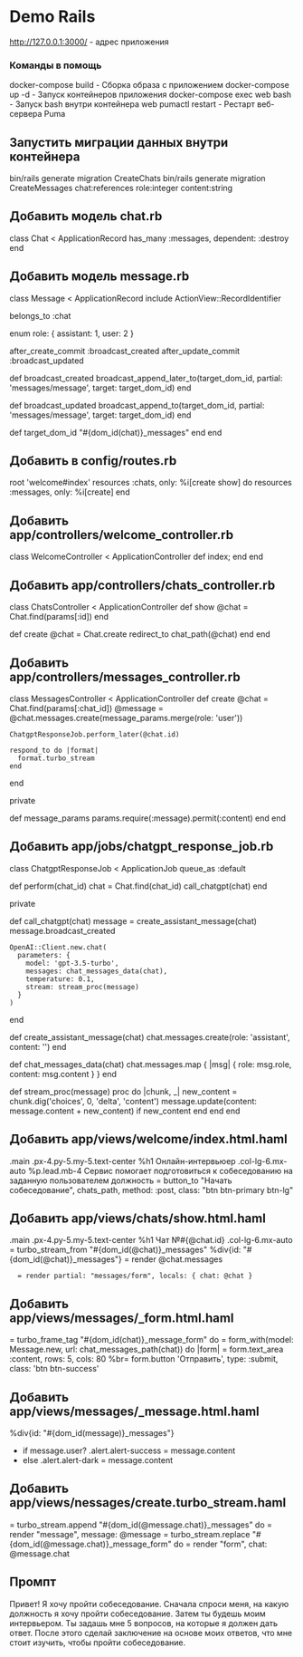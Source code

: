 # Demo Rails

http://127.0.0.1:3000/ - адрес приложения

### Команды в помощь
docker-compose build - Сборка образа с приложением
docker-compose up -d - Запуск контейнеров приложения
docker-compose exec web bash - Запуск bash внутри контейнера web
pumactl restart - Рестарт веб-сервера Puma

## Запустить миграции данных внутри контейнера
bin/rails generate migration CreateChats
bin/rails generate migration CreateMessages chat:references role:integer content:string

## Добавить модель chat.rb
class Chat < ApplicationRecord
  has_many :messages, dependent: :destroy
end

## Добавить модель message.rb
class Message < ApplicationRecord
  include ActionView::RecordIdentifier

  belongs_to :chat

  enum role: { assistant: 1, user: 2 }

  after_create_commit :broadcast_created
  after_update_commit :broadcast_updated

  def broadcast_created
    broadcast_append_later_to(target_dom_id, partial: 'messages/message', target: target_dom_id)
  end

  def broadcast_updated
    broadcast_append_to(target_dom_id, partial: 'messages/message', target: target_dom_id)
  end

  def target_dom_id
    "#{dom_id(chat)}_messages"
  end
end

## Добавить в config/routes.rb
root 'welcome#index'
resources :chats, only: %i[create show] do
  resources :messages, only: %i[create]
end

## Добавить app/controllers/welcome_controller.rb
class WelcomeController < ApplicationController
  def index; end
end

## Добавить app/controllers/chats_controller.rb
class ChatsController < ApplicationController
  def show
    @chat = Chat.find(params[:id])
  end

  def create
    @chat = Chat.create
    redirect_to chat_path(@chat)
  end
end

## Добавить app/controllers/messages_controller.rb
class MessagesController < ApplicationController
  def create
    @chat = Chat.find(params[:chat_id])
    @message = @chat.messages.create(message_params.merge(role: 'user'))

    ChatgptResponseJob.perform_later(@chat.id)

    respond_to do |format|
      format.turbo_stream
    end
  end

  private

  def message_params
    params.require(:message).permit(:content)
  end
end

## Добавить app/jobs/chatgpt_response_job.rb
class ChatgptResponseJob < ApplicationJob
  queue_as :default

  def perform(chat_id)
    chat = Chat.find(chat_id)
    call_chatgpt(chat)
  end

  private

  def call_chatgpt(chat)
    message = create_assistant_message(chat)
    message.broadcast_created

    OpenAI::Client.new.chat(
      parameters: {
        model: 'gpt-3.5-turbo',
        messages: chat_messages_data(chat),
        temperature: 0.1,
        stream: stream_proc(message)
      }
    )
  end

  def create_assistant_message(chat)
    chat.messages.create(role: 'assistant', content: '')
  end

  def chat_messages_data(chat)
    chat.messages.map { |msg| { role: msg.role, content: msg.content } }
  end

  def stream_proc(message)
    proc do |chunk, _|
      new_content = chunk.dig('choices', 0, 'delta', 'content')
      message.update(content: message.content + new_content) if new_content
    end
  end
end

## Добавить app/views/welcome/index.html.haml
.main
  .px-4.py-5.my-5.text-center
    %h1 Онлайн-интервьюер
    .col-lg-6.mx-auto 
      %p.lead.mb-4 Сервис помогает подготовиться к собеседованию на заданную пользователем должность
      = button_to "Начать собеседование", chats_path, method: :post, class: "btn btn-primary btn-lg"

## Добавить app/views/chats/show.html.haml
.main
  .px-4.py-5.my-5.text-center
    %h1 Чат №#{@chat.id}
    .col-lg-6.mx-auto 
      = turbo_stream_from "#{dom_id(@chat)}_messages"
      %div{id: "#{dom_id(@chat)}_messages"}
        = render @chat.messages
  
      = render partial: "messages/form", locals: { chat: @chat }

## Добавить app/views/messages/_form.html.haml
= turbo_frame_tag "#{dom_id(chat)}_message_form" do
  = form_with(model: Message.new, url: chat_messages_path(chat)) do |form|
    = form.text_area :content, rows: 5, cols: 80
    %br= form.button 'Отправить', type: :submit, class: 'btn btn-success'


## Добавить app/views/messages/_message.html.haml
%div{id: "#{dom_id(message)}_messages"}
  - if message.user?
    .alert.alert-success
      = message.content
  - else
    .alert.alert-dark
      = message.content

## Добавить app/views/nessages/create.turbo_stream.haml
= turbo_stream.append "#{dom_id(@message.chat)}_messages" do
  = render "message", message: @message
= turbo_stream.replace "#{dom_id(@message.chat)}_message_form" do
  = render "form", chat: @message.chat

## Промпт
Привет! Я хочу пройти собеседование. Сначала спроси меня, на какую должность я хочу пройти собеседование. Затем ты будешь моим интервьером. Ты задашь мне 5 вопросов, на которые я должен дать ответ. После этого сделай заключение на основе моих ответов, что мне стоит изучить, чтобы пройти собеседование.